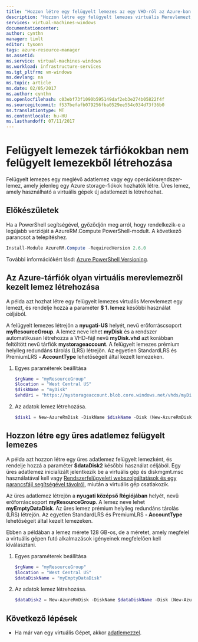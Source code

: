 ```yaml
---
title: "Hozzon létre egy felügyelt lemezes az egy VHD-ről az Azure-ban |} Microsoft Docs"
description: "Hozzon létre egy felügyelt lemezes virtuális Merevlemezt, amely jelenleg egy Azure storage-fiók használata a Resource Manager üzembe helyezési modellben."
services: virtual-machines-windows
documentationcenter: 
author: cynthn
manager: timlt
editor: tysonn
tags: azure-resource-manager
ms.assetid: 
ms.service: virtual-machines-windows
ms.workload: infrastructure-services
ms.tgt_pltfrm: vm-windows
ms.devlang: na
ms.topic: article
ms.date: 02/05/2017
ms.author: cynthn
ms.openlocfilehash: c03ebf73f1090b595149daf2eb3e274b05822f4f
ms.sourcegitcommit: f537befafb079256fba0529ee554c034d73f36b0
ms.translationtype: MT
ms.contentlocale: hu-HU
ms.lasthandoff: 07/11/2017
---
```

# <a name="create-managed-disks-from-unmanaged-disks-in-a-storage-account"></a>Felügyelt lemezek tárfiókokban nem felügyelt lemezekből létrehozása

Felügyelt lemezes egy meglévő adatlemez vagy egy operációsrendszer-lemez, amely jelenleg egy Azure storage-fiókok hozhatók létre. Üres lemez, amely használható a virtuális gépek új adatlemezt is létrehozhat. 

## <a name="before-you-begin"></a>Előkészületek
Ha a PowerShell segítségével, győződjön meg arról, hogy rendelkezik-e a legújabb verzióját a AzureRM.Compute PowerShell-modult. A következő parancsot a telepítéshez.

```powershell
Install-Module AzureRM.Compute -RequiredVersion 2.6.0
```
További információkért lásd: [Azure PowerShell Versioning](/powershell/azure/overview).


## <a name="create-a-managed-disk-from-a-vhd-in-an-azure-storage-account"></a>Az Azure-tárfiók olyan virtuális merevlemezről kezelt lemez létrehozása

A példa azt hozhat létre egy felügyelt lemezes virtuális Merevlemezt egy lemezt, és rendelje hozzá a paraméter **$ 1. lemez** későbbi használat céljából. 

A felügyelt lemezes létrejön a **nyugati-US** helyét, nevű erőforráscsoport **myResourceGroup**. A lemez neve lehet **myDisk** és a rendszer automatikusan létrehozza a VHD-fájl nevű **myDisk.vhd** azt korábban feltöltött nevű tárfiók **mystorageaccount**. A felügyelt lemezes prémium helyileg redundáns tárolás (LRS) létrejön. Az egyetlen StandardLRS és PremiumLRS **- AccountType** lehetőségeit által kezelt lemezeken. 

1.  Egyes paraméterek beállítása

    ```powershell
    $rgName = "myResourceGroup"
    $location = "West Central US"
    $diskName = "myDisk"
    $vhdUri = "https://mystorageaccount.blob.core.windows.net/vhds/myDisk.vhd"
    ```

2. Az adatok lemez létrehozása. 
    ```powershell
    $disk1 = New-AzureRmDisk -DiskName $diskName -Disk (New-AzureRmDiskConfig -AccountType PremiumLRS -Location $location -CreateOption Import -SourceUri $vhdUri) -ResourceGroupName $rgName
    ```
    
    

## <a name="create-an-empty-data-disk-as-a-managed-disk"></a>Hozzon létre egy üres adatlemez felügyelt lemezes

A példa azt hozzon létre egy üres adatlemez felügyelt lemezként, és rendelje hozzá a paraméter **$dataDisk2** későbbi használat céljából. Egy üres adatlemez inicializált jelentkezik be a virtuális gép és diskmgmt.msc használatával kell vagy [Rendszerfelügyeleti webszolgáltatások és egy parancsfájl segítségével távolról](attach-disk-ps.md#initialize-the-disk), miután a virtuális gép csatlakozik.

Az üres adatlemez létrejön a **nyugati középső Régiójában** helyét, nevű erőforráscsoport **myResourceGroup**. A lemez neve lehet **myEmptyDataDisk**. Az üres lemez prémium helyileg redundáns tárolás (LRS) létrejön. Az egyetlen StandardLRS és PremiumLRS **- AccountType** lehetőségeit által kezelt lemezeken.

Ebben a példában a lemez mérete 128 GB-os, de a méretet, amely megfelel a virtuális gépen futó alkalmazások igényeinek megfelelően kell kiválasztani.

1.  Egyes paraméterek beállítása

    ```powershell
    $rgName = "myResourceGroup"
    $location = "West Central US"
    $dataDiskName = "myEmptyDataDisk"
    ```

2. Az adatok lemez létrehozása.
    ```powershell
    $dataDisk2 = New-AzureRmDisk -DiskName $dataDiskName -Disk (New-AzureRmDiskConfig -AccountType PremiumLRS -Location $location -CreateOption Empty -DiskSizeGB 128) -ResourceGroupName $rgName
    ```
    
## <a name="next-steps"></a>Következő lépések   
- Ha már van egy virtuális Gépet, akkor [adatlemezzel](attach-disk-portal.md).
